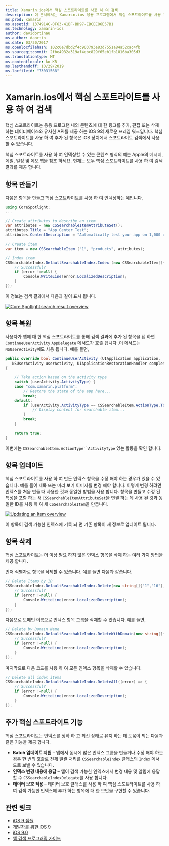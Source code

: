 ```yaml
---
title: Xamarin.ios에서 핵심 스포트라이트를 사용 하 여 검색
description: 이 문서에서는 Xamarin.ios 응용 프로그램에서 핵심 스포트라이트를 사용 하 여 앱 내 콘텐츠에 대 한 링크를 제공 하는 방법을 설명 합니다. 검색 가능한 항목을 만들고, 복원 하 고, 업데이트 하 고, 삭제 하는 방법을 설명 합니다.
ms.prod: xamarin
ms.assetid: 1374914C-0F63-41BF-BD97-EBCEE86E57B1
ms.technology: xamarin-ios
author: davidortinau
ms.author: daortin
ms.date: 03/20/2017
ms.openlocfilehash: 102c0e7dbd2f4c903793e83d7551a84a52cac4fb
ms.sourcegitcommit: 2fbe4932a319af4ebc829f65eb1fb1816ba305d3
ms.translationtype: MT
ms.contentlocale: ko-KR
ms.lasthandoff: 10/29/2019
ms.locfileid: "73031568"
---
```

# <a name="search-with-core-spotlight-in-xamarinios"></a>Xamarin.ios에서 핵심 스포트라이트를 사용 하 여 검색

핵심 스포트라이트는 응용 프로그램 내의 콘텐츠에 대 한 링크를 추가, 편집 또는 삭제 하는 데이터베이스와 유사한 API를 제공 하는 iOS 9의 새로운 프레임 워크입니다. 핵심 스포트라이트를 사용 하 여 추가 된 항목은 iOS 장치에서 스포트라이트 검색에서 사용할 수 있습니다.

핵심 스포트라이트를 사용 하 여 인덱싱할 수 있는 콘텐츠 형식의 예는 Apple의 메시지, 메일, 일정 및 메모 앱을 참조 하세요. 현재는 모두 핵심 스포트라이트를 사용 하 여 검색 결과를 제공 합니다.

## <a name="creating-an-item"></a>항목 만들기

다음은 항목을 만들고 핵심 스포트라이트를 사용 하 여 인덱싱하는 예입니다.

```csharp
using CoreSpotlight;
...

// Create attributes to describe an item
var attributes = new CSSearchableItemAttributeSet();
attributes.Title = "App Center Test";
attributes.ContentDescription = "Automatically test your app on 1,000 devices in the cloud.";

// Create item
var item = new CSSearchableItem ("1", "products", attributes);

// Index item
CSSearchableIndex.DefaultSearchableIndex.Index (new CSSearchableItem[]{ item }, (error) => {
    // Successful?
    if (error !=null) {
        Console.WriteLine(error.LocalizedDescription);
    }
});
```

이 정보는 검색 결과에서 다음과 같이 표시 됩니다.

[![](corespotlight-images/corespotlight01.png "Core Spotlight search result overview")](corespotlight-images/corespotlight01.png#lightbox)

## <a name="restoring-an-item"></a>항목 복원

사용자가 앱에 대 한 핵심 스포트라이트를 통해 검색 결과에 추가 된 항목을 탭 하면 `ContinueUserActivity` `AppDelegate` 메서드가 호출 됩니다 .이 메서드는 `NSUserActivity`에도 사용 됩니다. 예를 들면,

```csharp
public override bool ContinueUserActivity (UIApplication application,
   NSUserActivity userActivity, UIApplicationRestorationHandler completionHandler)
{

    // Take action based on the activity type
    switch (userActivity.ActivityType) {
    case "com.xamarin.platform":
        // Restore the state of the app here...
        break;
    default:
        if (userActivity.ActivityType == CSSearchableItem.ActionType.ToString ()) {
            // Display content for searchable item...
        }
        break;
    }

    return true;
}
```

이번에는 `CSSearchableItem.ActionType``ActivityType` 있는 활동을 확인 합니다.

## <a name="updating-an-item"></a>항목 업데이트

핵심 스포트라이트를 사용 하 여 만든 인덱스 항목을 수정 해야 하는 경우가 있을 수 있습니다. 예를 들어 제목 또는 미리 보기 이미지를 변경 해야 합니다. 이렇게 변경 하려면 인덱스를 처음 만들 때 사용한 것과 동일한 방법을 사용 합니다.
항목을 만들고 수정 된 특성을 포함 하는 새 `CSSearchableItemAttributeSet`을 연결 하는 데 사용 된 것과 동일한 ID를 사용 하 여 새 `CSSearchableItem`을 만듭니다.

[![](corespotlight-images/corespotlight02.png "Updating an Item overview")](corespotlight-images/corespotlight02.png#lightbox)

이 항목이 검색 가능한 인덱스에 기록 되 면 기존 항목이 새 정보로 업데이트 됩니다.

## <a name="deleting-an-item"></a>항목 삭제

핵심 스포트라이트는 더 이상 필요 하지 않은 인덱스 항목을 삭제 하는 여러 가지 방법을 제공 합니다.

먼저 식별자로 항목을 삭제할 수 있습니다. 예를 들면 다음과 같습니다.

```csharp
// Delete Items by ID
CSSearchableIndex.DefaultSearchableIndex.Delete(new string[]{"1","16"},(error) => {
    // Successful?
    if (error !=null) {
        Console.WriteLine(error.LocalizedDescription);
    }
});
```

다음으로 도메인 이름으로 인덱스 항목 그룹을 삭제할 수 있습니다. 예를 들면,

```csharp
// Delete by Domain Name
CSSearchableIndex.DefaultSearchableIndex.DeleteWithDomain(new string[]{"domain-name"},(error) => {
    // Successful?
    if (error !=null) {
        Console.WriteLine(error.LocalizedDescription);
    }
});
```

마지막으로 다음 코드를 사용 하 여 모든 인덱스 항목을 삭제할 수 있습니다.

```csharp
// Delete all index items
CSSearchableIndex.DefaultSearchableIndex.DeleteAll((error) => {
    // Successful?
    if (error !=null) {
        Console.WriteLine(error.LocalizedDescription);
    }
});
```

## <a name="additional-core-spotlight-features"></a>추가 핵심 스포트라이트 기능

핵심 스포트라이트는 인덱스를 정확 하 고 최신 상태로 유지 하는 데 도움이 되는 다음과 같은 기능을 제공 합니다.

- **Batch 업데이트 지원** – 앱에서 동시에 많은 인덱스 그룹을 만들거나 수정 해야 하는 경우 한 번의 호출로 전체 일괄 처리를 `CSSearchableIndex` 클래스의 `Index` 메서드로 보낼 수 있습니다.
- **인덱스 변경 내용에 응답** – 앱이 검색 가능한 인덱스에서 변경 내용 및 알림에 응답할 수 `CSSearchableIndexDelegate`를 사용 합니다.
- **데이터 보호 적용** – 데이터 보호 클래스를 사용 하 여 핵심 스포트라이트를 사용 하 여 검색 가능한 인덱스에 추가 하는 항목에 대 한 보안을 구현할 수 있습니다.

## <a name="related-links"></a>관련 링크

- [iOS 9 샘플](https://docs.microsoft.com/samples/browse/?products=xamarin&term=Xamarin.iOS+iOS9)
- [개발자를 위한 iOS 9](https://developer.apple.com/ios/pre-release/)
- [iOS 9.0](https://developer.apple.com/library/prerelease/ios/releasenotes/General/WhatsNewIniOS/Articles/iOS9.html)
- [앱 검색 프로그래밍 가이드](https://developer.apple.com/library/prerelease/ios/documentation/General/Conceptual/AppSearch/index.html#//apple_ref/doc/uid/TP40016308)

